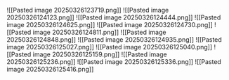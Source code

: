 
![[Pasted image 20250326123719.png]]
![[Pasted image 20250326124123.png]]
![[Pasted image 20250326124444.png]]
![[Pasted image 20250326124625.png]]
![[Pasted image 20250326124730.png]]
![[Pasted image 20250326124811.png]]
![[Pasted image 20250326124848.png]]
![[Pasted image 20250326124935.png]]
![[Pasted image 20250326125027.png]]
![[Pasted image 20250326125040.png]]
![[Pasted image 20250326125159.png]]
![[Pasted image 20250326125236.png]]
![[Pasted image 20250326125336.png]]
![[Pasted image 20250326125416.png]]

